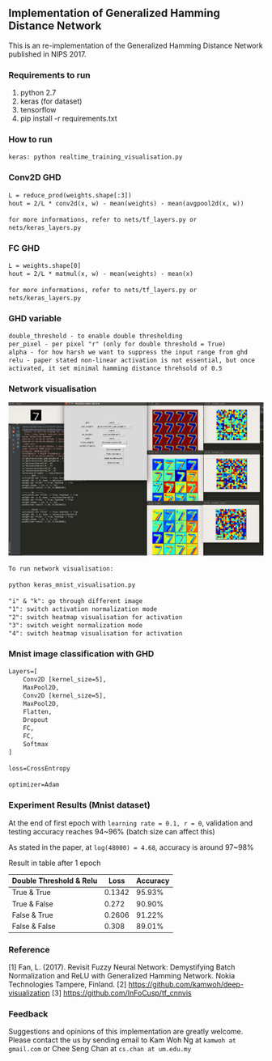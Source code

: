 ## Implementation of Generalized Hamming Distance Network

This is an re-implementation of the Generalized Hamming Distance Network published in NIPS 2017. 

### Requirements to run
1. python 2.7
2. keras (for dataset)
3. tensorflow
4. pip install -r requirements.txt

### How to run
```
keras: python realtime_training_visualisation.py
```

### Conv2D GHD
```
L = reduce_prod(weights.shape[:3])
hout = 2/L * conv2d(x, w) - mean(weights) - mean(avgpool2d(x, w))

for more informations, refer to nets/tf_layers.py or nets/keras_layers.py
```

### FC GHD
```
L = weights.shape[0]
hout = 2/L * matmul(x, w) - mean(weights) - mean(x)

for more informations, refer to nets/tf_layers.py or nets/keras_layers.py
```

### GHD variable
```
double_threshold - to enable double thresholding
per_pixel - per pixel "r" (only for double threshold = True)
alpha - for how harsh we want to suppress the input range from ghd
relu - paper stated non-linear activation is not essential, but once activated, it set minimal hamming distance threhsold of 0.5
```

### Network visualisation
![alt text](visualization.png)
```
To run network visualisation:

python keras_mnist_visualisation.py

"i" & "k": go through different image
"1": switch activation normalization mode 
"2": switch heatmap visualisation for activation
"3": switch weight normalization mode
"4": switch heatmap visualisation for activation
```

### Mnist image classification with GHD
```
Layers=[
    Conv2D [kernel_size=5],
    MaxPool2D,
    Conv2D [kernel_size=5],
    MaxPool2D,
    Flatten,
    Dropout
    FC,
    FC,
    Softmax
]

loss=CrossEntropy

optimizer=Adam
```

### Experiment Results (Mnist dataset)
At the end of first epoch with `learning rate = 0.1, r = 0`, validation and testing accuracy reaches 94~96% (batch size can affect this)

As stated in the paper, at `log(48000) = 4.68`, accuracy is around 97~98%

Result in table after 1 epoch

| Double Threshold & Relu | Loss   | Accuracy |
| ----------------------- | ------ | -------- |
| True & True             | 0.1342 | 95.93%   |
| True & False            | 0.272  | 90.90%   |
| False & True            | 0.2606 | 91.22%   |
| False & False           | 0.308  | 89.01%   |


### Reference
[1] Fan, L. (2017). Revisit Fuzzy Neural Network: Demystifying Batch Normalization and ReLU with Generalized Hamming Network. Nokia Technologies Tampere, Finland.
[2] https://github.com/kamwoh/deep-visualization
[3] https://github.com/InFoCusp/tf_cnnvis

### Feedback
Suggestions and opinions of this implementation are greatly welcome. Please contact the us by sending email to Kam Woh Ng at `kamwoh at gmail.com` or Chee Seng Chan at `cs.chan at um.edu.my`
